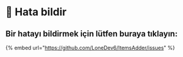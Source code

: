 # 🐞 Hata bildir

## Bir hatayı bildirmek için lütfen buraya tıklayın:

{% embed url="https://github.com/LoneDev6/ItemsAdder/issues" %}
